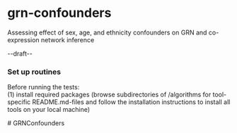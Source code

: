 # grn-confounders
Assessing effect of sex, age, and ethnicity confounders on GRN and co-expression network inference

--draft--

### Set up routines  
Before running the tests:  
(1) install required packages (browse subdirectories of /algorithms for tool-specific README.md-files and follow the installation instructions to install all tools on your local machine)  

#   G R N C o n f o u n d e r s  
 